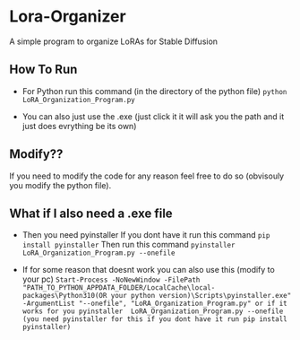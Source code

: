 # Lora-Organizer
A simple program to organize LoRAs for Stable Diffusion

## How To Run 
 
 * For Python run this command (in the directory of the python file)
 `python LoRA_Organization_Program.py`

* You can also just use the .exe (just click it it will ask you the path and it just does evrything be its own)


## Modify??
If you need to modify the code for any reason feel free to do so (obvisouly you modify the python file).

## What if I also need a .exe file 
*   Then you need pyinstaller
    If you dont have it run this command `pip install pyinstaller`
    Then run this command `pyinstaller  LoRA_Organization_Program.py --onefile`

*   If for some reason that doesnt work you can also use this 
    (modify to your pc)
    `Start-Process -NoNewWindow -FilePath "PATH_TO_PYTHON_APPDATA_FOLDER/LocalCache\local-packages\Python310(OR your python version)\Scripts\pyinstaller.exe" -ArgumentList "--onefile", "LoRA_Organization_Program.py"
    or if it works for you pyinstaller  LoRA_Organization_Program.py --onefile
    (you need pyinstaller for this if you dont have it run pip install pyinstaller)`